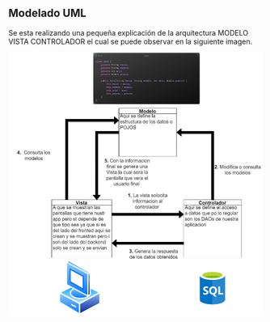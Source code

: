 ## Modelado UML
Se esta realizando una pequeña explicación de la arquitectura MODELO VISTA CONTROLADOR el cual se puede observar en la siguiente imagen.

<p align="center">
  <img  src="DIAGRAMA_MVC.png"/>
 </p>